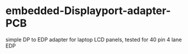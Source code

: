 # embedded-Displayport-adapter-PCB
simple DP to EDP adapter for laptop LCD panels, tested for 40 pin 4 lane EDP
